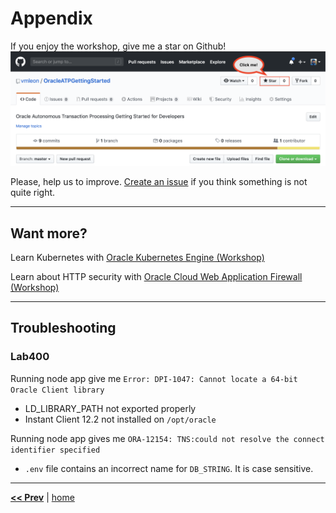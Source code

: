 # Appendix

If you enjoy the workshop, give me a star on Github!
![Github start](../images/github.png)

Please, help us to improve. [Create an issue](https://github.com/vmleon/OracleATPGettingStarted/issues) if you think something is not quite right.

---

## Want more?

Learn Kubernetes with [Oracle Kubernetes Engine (Workshop)](https://github.com/vmleon/OKE-first-steps)

Learn about HTTP security with [Oracle Cloud Web Application Firewall (Workshop)](https://github.com/vmleon/Oracle-WAF-Demo)

---

## Troubleshooting

### Lab400

Running node app give me `Error: DPI-1047: Cannot locate a 64-bit Oracle Client library`

- LD_LIBRARY_PATH not exported properly
- Instant Client 12.2 not installed on `/opt/oracle`

Running node app gives me `ORA-12154: TNS:could not resolve the connect identifier specified`

- `.env` file contains an incorrect name for `DB_STRING`. It is case sensitive.

---

[**<< Prev**](../lab700/README.md) | [home](../README.md)

